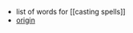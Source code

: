 - list of words for [[casting spells]]
- [origin](https://github.com/bitcoin/bips/blob/master/bip-0039/english.txt)